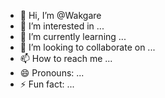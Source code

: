 - 👋 Hi, I’m @Wakgare
- 👀 I’m interested in ...
- 🌱 I’m currently learning ...
- 💞️ I’m looking to collaborate on ...
- 📫 How to reach me ...
- 😄 Pronouns: ...
- ⚡ Fun fact: ...

<!---
Wakgare/Wakgare is a ✨ special ✨ repository because its `README.md` (this file) appears on your GitHub profile.
You can click the Preview link to take a look at your changes.
--->
